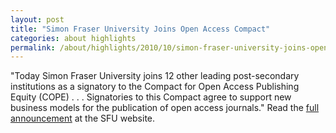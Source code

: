 ```yaml
---
layout: post
title: "Simon Fraser University Joins Open Access Compact"
categories: about highlights
permalink: /about/highlights/2010/10/simon-fraser-university-joins-open-access-compact/index.html
---
```

<p>"Today Simon Fraser University joins 12 other leading post-secondary institutions as a signatory to the Compact for Open Access Publishing Equity (COPE) . . . Signatories to this Compact agree to support new business models for the publication of open access journals." Read the <a href="http://www.sfu.ca/vpresearch/news/compact-open-access.html" target="_blank">full announcement</a>&nbsp;at the SFU website.</p>